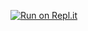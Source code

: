 [![Run on Repl.it](https://repl.it/badge/github/zombie33g123ss/ultrabot33aa)](https://repl.it/github/zombie33g123ss/ultrabot33aa)